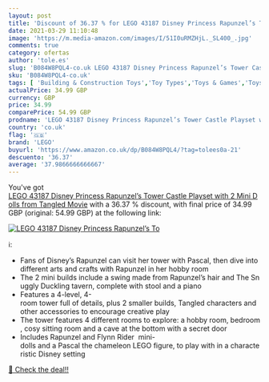 ```yaml
---
layout: post
title: 'Discount of 36.37 % for LEGO 43187 Disney Princess Rapunzel’s To'
date: 2021-03-29 11:10:48
image: 'https://m.media-amazon.com/images/I/51I0uRMZHjL._SL400_.jpg'
comments: true
category: ofertas
author: 'tole.es'
slug: 'B084W8PQL4-co.uk LEGO 43187 Disney Princess Rapunzel’s Tower Castle...'
sku: 'B084W8PQL4-co.uk'
tags: [ 'Building & Construction Toys','Toy Types','Toys & Games','Toys Store','lego', ]
actualPrice: 34.99 GBP
currency: GBP
price: 34.99
comparePrice: 54.99 GBP
prodname: 'LEGO 43187 Disney Princess Rapunzel’s Tower Castle Playset with 2 Mini Dolls from Tangled Movie'
country: 'co.uk'
flag: '🇬🇧'
brand: 'LEGO'
buyurl: 'https://www.amazon.co.uk/dp/B084W8PQL4/?tag=tolees0a-21'
descuento: '36.37'
average: '37.9866666666667'
---
```


You've got [LEGO 43187 Disney Princess Rapunzel’s Tower Castle Playset with 2 Mini Dolls from Tangled Movie](https://www.amazon.co.uk/dp/B084W8PQL4/?tag=tolees0a-21) with a  36.37 % discount, with final price of 34.99 GBP (original: 54.99 GBP) at the following link:

[![LEGO 43187 Disney Princess Rapunzel’s To](https://m.media-amazon.com/images/I/51I0uRMZHjL._SL400_.jpg)](https://www.amazon.co.uk/dp/B084W8PQL4/?tag=tolees0a-21)

ℹ️:

- Fans of Disney’s Rapunzel can visit her tower with Pascal, then dive into different arts and crafts with Rapunzel in her hobby room
- The 2 mini builds include a swing made from Rapunzel’s hair and The Snuggly Duckling tavern, complete with stool and a piano
- Features a 4-level, 4-room tower full of details, plus 2 smaller builds, Tangled characters and other accessories to encourage creative play
- The tower features 4 different rooms to explore: a hobby room, bedroom, cosy sitting room and a cave at the bottom with a secret door
- Includes Rapunzel and Flynn Rider  mini-dolls and a Pascal the chameleon LEGO figure, to play with in a characteristic Disney setting

[🛒 Check the deal!!](https://www.amazon.co.uk/dp/B084W8PQL4/?tag=tolees0a-21)
